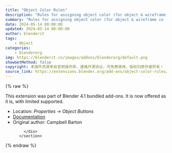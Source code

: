 ```yaml
---
title: "Object Color Rules"
description: "Rules for assigning object color (for object & wireframe co . ."
summary: "Rules for assigning object color (for object & wireframe co . ."
date: 2024-05-14 00:00:00
updated: 2024-05-14 00:00:00
author: blenderit
tags: 
    - Object
categories:
    - blenderorg
img: https://blenderit.cn/images/addons/blenderorg/default.png
showGetMethod: false
copyright: 本插件资源来自官网插件库，遵循开源协议，可免费使用，版权归原作者所有！
source_link: https://extensions.blender.org/add-ons/object-color-rules/
---
```


{% raw %}
<section id="about" class="mt-3">
            <div class="box style-rich-text">
              <p>This extension was part of Blender 4.1 bundled add-ons.
It is now offered as it is, with limited supported.</p>
<ul>
<li>Location: <em>Properties → Object Buttons</em></li>
<li><a rel="nofollow noopener noreferrer external" target="_blank" href="https://docs.blender.org/manual/en/4.1//addons/object/color_rules.html">Documentation</a></li>
<li>Original author: Campbell Barton</li>
</ul>

            </div>
          </section>
<div style="display: none">blenderorg</div>
{% endraw %}